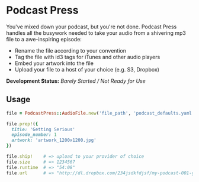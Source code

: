 Podcast Press
=============

You've mixed down your podcast, but you're not done. Podcast Press handles all the busywork needed to take your audio from a shivering mp3 file to a awe-inspiring episode:

  * Rename the file according to your convention
  * Tag the file with id3 tags for iTunes and other audio players
  * Embed your artwork into the file
  * Upload your file to a host of your choice (e.g. S3, Dropbox)


**Development Status:** _Barely Started / Not Ready for Use_


Usage
-----

```ruby
file = PodcastPress::AudioFile.new('file_path', 'podcast_defaults.yaml')

file.prep!({
  title: 'Getting Serious'
  episode_number: 1
  artwork: 'artwork_1200x1200.jpg'
})

file.ship!    # => upload to your provider of choice
file.size     # => 1234567
file.runtime  # => "54:08"
file.url      # => "http://dl.dropbox.com/234jsdkfdjsf/my-podcast-001-getting-serious-001.mp3"
```